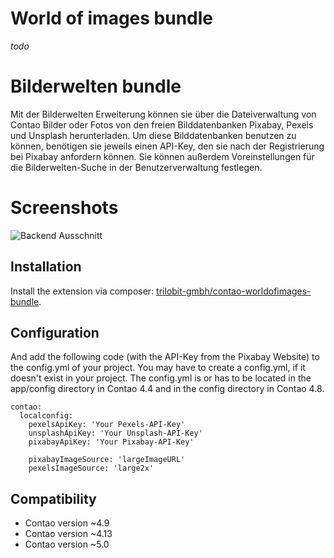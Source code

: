 World of images bundle
======================

_todo_


Bilderwelten bundle
===================

Mit der Bilderwelten Erweiterung können sie über die Dateiverwaltung von Contao Bilder oder Fotos von den freien Bilddatenbanken Pixabay, Pexels und Unsplash herunterladen. Um diese Bilddatenbanken benutzen zu können, benötigen sie jeweils einen API-Key, den sie nach der Registrierung bei Pixabay anfordern können. Sie können außerdem Voreinstellungen für die Bilderwelten-Suche in der Benutzerverwaltung festlegen.



Screenshots
===========

![Backend Ausschnitt](docs/images/contao-pixabay-bundle.png?raw=true "TrilobitPixabayBundle")


Installation
------------

Install the extension via composer: [trilobit-gmbh/contao-worldofimages-bundle](https://packagist.org/packages/trilobit-gmbh/contao-worldofimages-bundle).


Configuration
-----------------------------

And add the following code (with the API-Key from the Pixabay Website) to the config.yml of your project. You may have to create a config.yml, if it doesn't exist in your project. The config.yml is or has to be located in the app/config directory in Contao 4.4 and in the config directory in Contao 4.8.

    contao:
      localconfig:
        pexelsApiKey: 'Your Pexels-API-Key'
        unsplashApiKey: 'Your Unsplash-API-Key'
        pixabayApiKey: 'Your Pixabay-API-Key'

        pixabayImageSource: 'largeImageURL'
        pexelsImageSource: 'large2x'


Compatibility
-------------

- Contao version ~4.9
- Contao version ~4.13
- Contao version ~5.0
